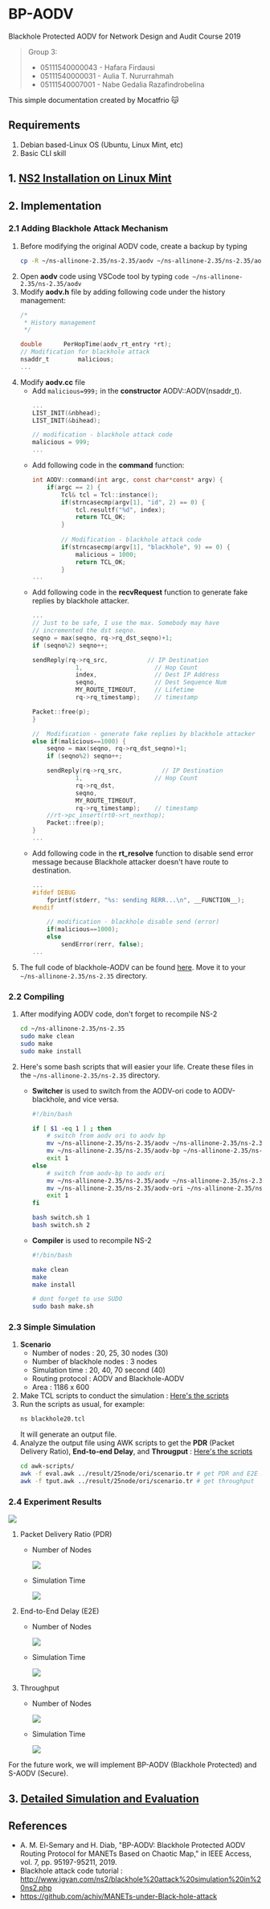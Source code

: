 # BP-AODV
Blackhole Protected AODV for Network Design and Audit Course 2019

> Group 3:
> * 05111540000043 - Hafara Firdausi
> * 05111540000031 - Aulia T. Nururrahmah
> * 05111540007001 - Nabe Gedalia Razafindrobelina

This simple documentation created by Mocatfrio 😽

## Requirements
1. Debian based-Linux OS (Ubuntu, Linux Mint, etc)
2. Basic CLI skill

## 1. [NS2 Installation on Linux Mint](install-ns2.md)
## 2. Implementation
### 2.1 Adding Blackhole Attack Mechanism

1. Before modifying the original AODV code, create a backup by typing 
    ```bash
    cp -R ~/ns-allinone-2.35/ns-2.35/aodv ~/ns-allinone-2.35/ns-2.35/aodv-ori
    ```
2. Open **aodv** code using VSCode tool by typing `code ~/ns-allinone-2.35/ns-2.35/aodv`
3. Modify **aodv.h** file by adding following code under the history management:
    ```c
    /*
	 * History management
	 */
	
	double 		PerHopTime(aodv_rt_entry *rt);
    // Modification for blackhole attack
    nsaddr_t        malicious;
    ...
    ```
4. Modify **aodv.cc** file
    * Add `malicious=999;` in the **constructor** AODV::AODV(nsaddr_t).
        ```c
        ...
        LIST_INIT(&nbhead);
        LIST_INIT(&bihead);

        // modification - blackhole attack code  
        malicious = 999; 
        ...
        ```
    * Add following code in the **command** function:
        ```c
        int AODV::command(int argc, const char*const* argv) {
            if(argc == 2) {
                Tcl& tcl = Tcl::instance();
                if(strncasecmp(argv[1], "id", 2) == 0) {
                    tcl.resultf("%d", index);
                    return TCL_OK;
                }
            
                // Modification - blackhole attack code    
                if(strncasecmp(argv[1], "blackhole", 9) == 0) {
                    malicious = 1000;
                    return TCL_OK;
                }
        ...
        ```
    * Add following code in the **recvRequest** function to generate fake replies by blackhole attacker.
        ```c
        ...
        // Just to be safe, I use the max. Somebody may have
        // incremented the dst seqno.
        seqno = max(seqno, rq->rq_dst_seqno)+1;
        if (seqno%2) seqno++;

        sendReply(rq->rq_src,           // IP Destination
                    1,                    // Hop Count
                    index,                // Dest IP Address
                    seqno,                // Dest Sequence Num
                    MY_ROUTE_TIMEOUT,     // Lifetime
                    rq->rq_timestamp);    // timestamp
        
        Packet::free(p);
        }

        //  Modification - generate fake replies by blackhole attacker
        else if(malicious==1000) {
            seqno = max(seqno, rq->rq_dst_seqno)+1;
            if (seqno%2) seqno++;

            sendReply(rq->rq_src,           // IP Destination
                    1,                    // Hop Count
                    rq->rq_dst,
                    seqno,
                    MY_ROUTE_TIMEOUT,
                    rq->rq_timestamp);    // timestamp
            //rt->pc_insert(rt0->rt_nexthop);
            Packet::free(p);
        }  
        ...
        ```
    * Add following code in the **rt_resolve** function to disable send error message because Blackhole attacker doesn't have route to destination.
        ```c
        ...
        #ifdef DEBUG
            fprintf(stderr, "%s: sending RERR...\n", __FUNCTION__);
        #endif

            // modification - blackhole disable send (error)
            if(malicious==1000);
            else
                sendError(rerr, false);
        ...
        ```
5. The full code of blackhole-AODV can be found [here](aodv). Move it to your `~/ns-allinone-2.35/ns-2.35` directory.
    
### 2.2 Compiling
1. After modifying AODV code, don't forget to recompile NS-2
    ```bash
    cd ~/ns-allinone-2.35/ns-2.35
    sudo make clean
    sudo make
    sudo make install
    ```
2. Here's some bash scripts that will easier your life. Create these files in the `~/ns-allinone-2.35/ns-2.35` directory.
    * **Switcher** is used to switch from the AODV-ori code to AODV-blackhole, and vice versa.
        ```bash
        #!/bin/bash

        if [ $1 -eq 1 ] ; then
            # switch from aodv ori to aodv bp
            mv ~/ns-allinone-2.35/ns-2.35/aodv ~/ns-allinone-2.35/ns-2.35/aodv-ori
            mv ~/ns-allinone-2.35/ns-2.35/aodv-bp ~/ns-allinone-2.35/ns-2.35/aodv
            exit 1
        else
            # switch from aodv-bp to aodv ori
            mv ~/ns-allinone-2.35/ns-2.35/aodv ~/ns-allinone-2.35/ns-2.35/aodv-bp
            mv ~/ns-allinone-2.35/ns-2.35/aodv-ori ~/ns-allinone-2.35/ns-2.35/aodv
            exit 1
        fi  
        ```
        ```bash
        bash switch.sh 1
        bash switch.sh 2
        ```

    * **Compiler** is used to recompile NS-2
        ```bash
        #!/bin/bash
        
        make clean
        make 
        make install
        ```
        ```bash
        # dont forget to use SUDO
        sudo bash make.sh
        ```

### 2.3 Simple Simulation

1. **Scenario**
   * Number of nodes : 20, 25, 30 nodes (30)
   * Number of blackhole nodes : 3 nodes
   * Simulation time : 20, 40, 70 second (40)
   * Routing protocol : AODV and Blackhole-AODV
   * Area : 1186 x 600
2. Make TCL scripts to conduct the simulation : [Here's the scripts](scenario/tcl-scripts)
3. Run the scripts as usual, for example: 
    ```bash
    ns blackhole20.tcl
    ```
    It will generate an output file.
4. Analyze the output file using AWK scripts to get the **PDR** (Packet Delivery Ratio), **End-to-end Delay**, and **Througput** : [Here's the scripts](scenario/awk-scripts)
    ```bash
    cd awk-scripts/
    awk -f eval.awk ../result/25node/ori/scenario.tr # get PDR and E2E Delay
    awk -f tput.awk ../result/25node/ori/scenario.tr # get throughput
    ```

### 2.4 Experiment Results 

![](img/ss2.png)

1. Packet Delivery Ratio (PDR)
    * Number of Nodes
  
        ![](img/pdr-node.png)

    * Simulation Time
        
        ![](img/pdr-time.png)

2. End-to-End Delay (E2E)
    * Number of Nodes
        
        ![](img/e2e-node.png)
  
    * Simulation Time
        
        ![](img/e2e-time.png)

3. Throughput
    * Number of Nodes
        
        ![](img/tput-node.png)
  
    * Simulation Time
        
        ![](img/tput-time.png)

For the future work, we will implement BP-AODV (Blackhole Protected) and S-AODV (Secure).

## 3. [Detailed Simulation and Evaluation](simulation.md)

## References
* A. M. El-Semary and H. Diab, "BP-AODV: Blackhole Protected AODV Routing Protocol for MANETs Based on Chaotic Map," in IEEE Access, vol. 7, pp. 95197-95211, 2019.
* Blackhole attack code tutorial : http://www.jgyan.com/ns2/blackhole%20attack%20simulation%20in%20ns2.php
* https://github.com/achiv/MANETs-under-Black-hole-attack